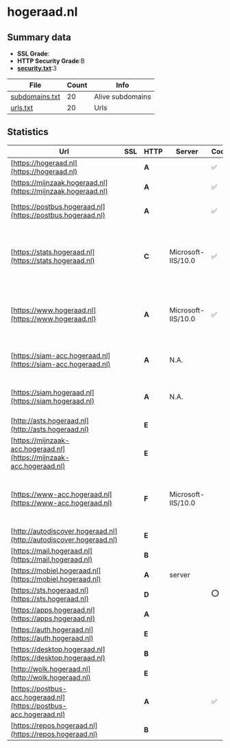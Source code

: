 

# hogeraad.nl
## Summary data


 - **SSL Grade**:
 - **HTTP Security Grade**:B
 - **[security.txt](https://www.digitaleoverheid.nl/nieuws/standaard-security-txt-nu-verplicht-voor-overheid/)**:3


| File       | Count | Info |
|------------|-------|------|
|[subdomains.txt](/data/hogeraad.nl/subdomains.txt)|20|Alive subdomains|
|[urls.txt](/data/hogeraad.nl/urls.txt)|20|Urls|


## Statistics


| Url | SSL | HTTP | Server | Cookie | HSTS | CORS | CTO | CSP | XFO | XXP | RP |FP| Tech |Title |
|--------|-------|-------|------|------|------|------|------|------|------|------|------|------|------|------|
|[https://hogeraad.nl](https://hogeraad.nl)| | **A**||:white_check_mark: |:white_check_mark: | | | :white_check_mark:| :white_check_mark: | :white_check_mark: | :white_check_mark: | |||
|[https://mijnzaak.hogeraad.nl](https://mijnzaak.hogeraad.nl)| | **A**||:white_check_mark: |:white_check_mark: | | |:warning: | :white_check_mark: | :white_check_mark: | :white_check_mark: | |HSTS|Object moved|
|[https://postbus.hogeraad.nl](https://postbus.hogeraad.nl)| | **A**||:white_check_mark: |:white_check_mark: | | |:warning: | :white_check_mark: | :white_check_mark: | :white_check_mark: | |HSTS Microsoft ASP.NET||
|[https://stats.hogeraad.nl](https://stats.hogeraad.nl)| | **C**|Microsoft-IIS/10.0|:white_check_mark: |:white_check_mark: | | |:warning: | | | :white_check_mark: | |HSTS IIS:10.0 Matomo Analytics PHP:8.2.22 Windows Server|Sign in - Matomo|
|[https://www.hogeraad.nl](https://www.hogeraad.nl)| | **A**|Microsoft-IIS/10.0|:white_check_mark: |:white_check_mark: | | | :white_check_mark:| :white_check_mark: | :white_check_mark: | :white_check_mark: | |HSTS IIS:10.0 Microsoft ASP.NET Windows Server|Home - Hoge Raad|
|[https://siam-acc.hogeraad.nl](https://siam-acc.hogeraad.nl)| | **A**|N.A.| |:white_check_mark: | | |:warning: | :white_check_mark: | :white_check_mark: | :white_check_mark: | |Bootstrap HSTS|Hoge Raad der Ne...|
|[https://siam.hogeraad.nl](https://siam.hogeraad.nl)| | **A**|N.A.| |:white_check_mark: | | |:warning: | :white_check_mark: | :white_check_mark: | :white_check_mark: | |Bootstrap HSTS|Hoge Raad der Ne...|
|[http://asts.hogeraad.nl](http://asts.hogeraad.nl)| | **E**|| | | | | | | | :white_check_mark: | |||
|[https://mijnzaak-acc.hogeraad.nl](https://mijnzaak-acc.hogeraad.nl)| | **E**|| | | | | | | | :white_check_mark: | |HSTS|Object moved|
|[https://www-acc.hogeraad.nl](https://www-acc.hogeraad.nl)| | **F**|Microsoft-IIS/10.0| | | | | | | | :white_check_mark: | |HSTS IIS:10.0 Microsoft ASP.NET Windows Server|Home - Hoge Raad|
|[http://autodiscover.hogeraad.nl](http://autodiscover.hogeraad.nl)| | **E**|| | | | | | | | :white_check_mark: | |||
|[https://mail.hogeraad.nl](https://mail.hogeraad.nl)| | **B**|| | | | |:warning: | :white_check_mark: | :white_check_mark: | :white_check_mark: | |||
|[https://mobiel.hogeraad.nl](https://mobiel.hogeraad.nl)| | **A**|server| |:white_check_mark: | | | | :white_check_mark: | :white_check_mark: | :white_check_mark: | |HSTS|302 Found|
|[https://sts.hogeraad.nl](https://sts.hogeraad.nl)| | **D**||:o: | | | |:warning: | :white_check_mark: | :white_check_mark: | :white_check_mark: | |Basic||
|[https://apps.hogeraad.nl](https://apps.hogeraad.nl)| | **A**|| |:white_check_mark: | | |:warning: | :white_check_mark: | :white_check_mark: | :white_check_mark: | |||
|[https://auth.hogeraad.nl](https://auth.hogeraad.nl)| | **E**|| | | | | | | | :white_check_mark: | |||
|[https://desktop.hogeraad.nl](https://desktop.hogeraad.nl)| | **B**|| | | | |:warning: | :white_check_mark: | :white_check_mark: | :white_check_mark: | |||
|[http://wolk.hogeraad.nl](http://wolk.hogeraad.nl)| | **E**|| | | | | | | | :white_check_mark: | |||
|[https://postbus-acc.hogeraad.nl](https://postbus-acc.hogeraad.nl)| | **A**||:white_check_mark: |:white_check_mark: | | |:warning: | :white_check_mark: | :white_check_mark: | :white_check_mark: | |HSTS Microsoft ASP.NET||
|[https://repos.hogeraad.nl](https://repos.hogeraad.nl)| | **B**|| |:white_check_mark: | | | | | | :white_check_mark: | |HSTS||


